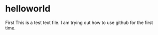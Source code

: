 # helloworld
First 
This is a test text file. I am trying out how to use github for the first time.
